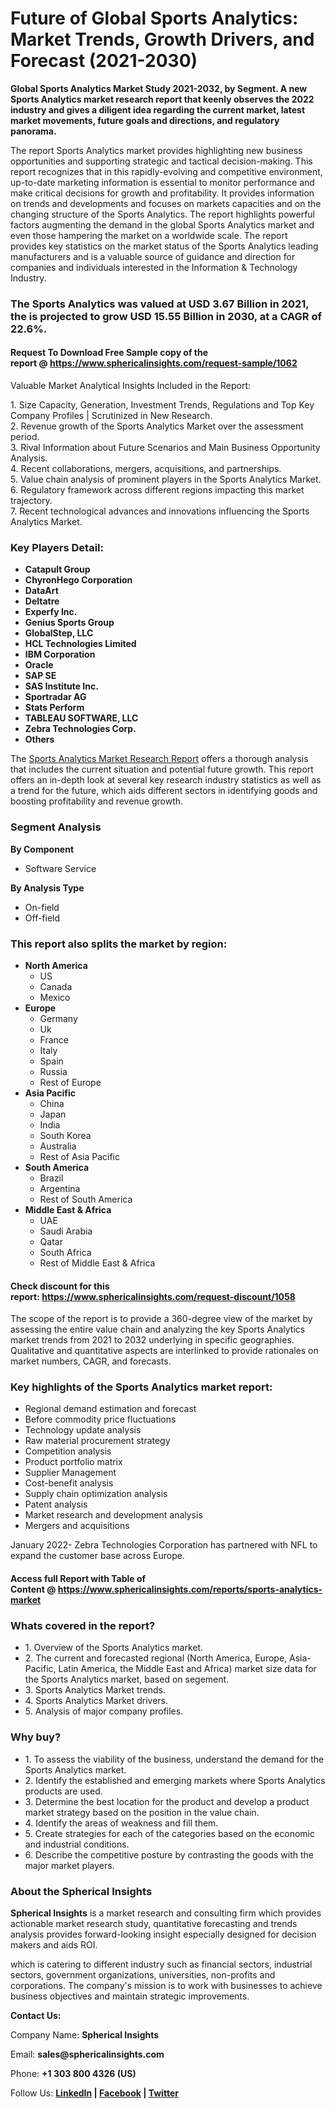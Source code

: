 <h1>Future of Global Sports Analytics: Market Trends, Growth Drivers, and Forecast (2021-2030)</h1>
<p><strong>Global Sports Analytics Market Study 2021-2032, by Segment. A new Sports Analytics market research report that keenly observes the 2022 industry and gives a diligent idea regarding the current market, latest market movements, future goals and directions, and regulatory panorama.</strong></p>
<p>The report Sports Analytics market provides highlighting new business opportunities and supporting strategic and tactical decision-making. This report recognizes that in this rapidly-evolving and competitive environment, up-to-date marketing information is essential to monitor performance and make critical decisions for growth and profitability. It provides information on trends and developments and focuses on markets capacities and on the changing structure of the Sports Analytics. The report highlights powerful factors augmenting the demand in the global Sports Analytics market and even those hampering the market on a worldwide scale. The report provides key statistics on the market status of the Sports Analytics leading manufacturers and is a valuable source of guidance and direction for companies and individuals interested in the Information &amp; Technology Industry.</p>
<h3>The Sports Analytics was valued at USD 3.67 Billion in 2021, the is projected to grow USD 15.55 Billion in 2030, at a CAGR of 22.6%.</h3>
<h4>Request To Download Free Sample copy of the report&nbsp;@&nbsp;<a href="https://www.sphericalinsights.com/request-sample/1062" target="_blank" rel="noopener">https://www.sphericalinsights.com/request-sample/1062</a></h4>
<p>Valuable Market Analytical Insights Included in the Report:</p>
<p>1. Size Capacity, Generation, Investment Trends, Regulations and Top Key Company Profiles | Scrutinized in New Research.<br />2. Revenue growth of the Sports Analytics Market over the assessment period.<br />3. Rival Information about Future Scenarios and Main Business Opportunity Analysis.<br />4. Recent collaborations, mergers, acquisitions, and partnerships.<br />5. Value chain analysis of prominent players in the Sports Analytics Market.<br />6. Regulatory framework across different regions impacting this market trajectory.<br />7. Recent technological advances and innovations influencing the Sports Analytics Market.</p>
<h3><strong>Key Players Detail:</strong></h3>
<ul>
<li><strong>Catapult Group</strong></li>
<li><strong>ChyronHego Corporation</strong></li>
<li><strong>DataArt</strong></li>
<li><strong>Deltatre</strong></li>
<li><strong>Experfy Inc.</strong></li>
<li><strong>Genius Sports Group</strong></li>
<li><strong>GlobalStep, LLC</strong></li>
<li><strong>HCL Technologies Limited</strong></li>
<li><strong>IBM Corporation</strong></li>
<li><strong>Oracle</strong></li>
<li><strong>SAP SE</strong></li>
<li><strong>SAS Institute Inc.</strong></li>
<li><strong>Sportradar AG</strong></li>
<li><strong>Stats Perform</strong></li>
<li><strong>TABLEAU SOFTWARE, LLC</strong></li>
<li><strong>Zebra Technologies Corp.</strong></li>
<li><strong>Others</strong></li>
</ul>
<p>The&nbsp;<a href="https://www.sphericalinsights.com/request-sample/1062" target="_blank" rel="noopener">Sports Analytics Market Research Report</a>&nbsp;offers a thorough analysis that includes the current situation and potential future growth. This report offers an in-depth look at several key research industry statistics as well as a trend for the future, which aids different sectors in identifying goods and boosting profitability and revenue growth.</p>
<h3><strong>Segment Analysis</strong></h3>
<p><strong>By Component</strong></p>
<ul>
<li>Software Service</li>
</ul>
<p><strong>By Analysis Type</strong></p>
<ul>
<li>On-field</li>
<li>Off-field</li>
</ul>
<h3><strong>This report also splits the market by region:</strong></h3>
<ul>
<li><strong>North America</strong>
<ul>
<li>US</li>
<li>Canada</li>
<li>Mexico</li>
</ul>
</li>
<li><strong>Europe</strong>
<ul>
<li>Germany</li>
<li>Uk</li>
<li>France</li>
<li>Italy</li>
<li>Spain</li>
<li>Russia</li>
<li>Rest of Europe</li>
</ul>
</li>
<li><strong>Asia Pacific</strong>
<ul>
<li>China</li>
<li>Japan</li>
<li>India</li>
<li>South Korea</li>
<li>Australia</li>
<li>Rest of Asia Pacific</li>
</ul>
</li>
<li><strong>South America</strong>
<ul>
<li>Brazil</li>
<li>Argentina</li>
<li>Rest of South America</li>
</ul>
</li>
<li><strong>Middle East &amp; Africa</strong>
<ul>
<li>UAE</li>
<li>Saudi Arabia</li>
<li>Qatar</li>
<li>South Africa</li>
<li>Rest of Middle East &amp; Africa</li>
</ul>
</li>
</ul>
<h4>Check discount for this report:&nbsp;<a href="https://www.sphericalinsights.com/request-discount/1058" target="_blank" rel="noopener">https://www.sphericalinsights.com/request-discount/1058</a></h4>
<p>The scope of the report is to provide a 360-degree view of the market by assessing the entire value chain and analyzing the key Sports Analytics market trends from 2021 to 2032 underlying in specific geographies. Qualitative and quantitative aspects are interlinked to provide rationales on market numbers, CAGR, and forecasts.</p>
<h3><strong>Key highlights of the Sports Analytics market report:</strong></h3>
<ul>
<li>Regional demand estimation and forecast</li>
<li>Before commodity price fluctuations</li>
<li>Technology update analysis</li>
<li>Raw material procurement strategy</li>
<li>Competition analysis</li>
<li>Product portfolio matrix</li>
<li>Supplier Management</li>
<li>Cost-benefit analysis</li>
<li>Supply chain optimization analysis</li>
<li>Patent analysis</li>
<li>Market research and development analysis</li>
<li>Mergers and acquisitions</li>
</ul>
<p>January 2022- Zebra Technologies Corporation has partnered with NFL to expand the customer base across Europe.</p>
<h4>Access full Report with Table of Content&nbsp;@&nbsp;<a href="https://www.sphericalinsights.com/reports/sports-analytics-market" target="_blank" rel="noopener">https://www.sphericalinsights.com/reports/sports-analytics-market</a></h4>
<h3><strong>Whats covered in the report?</strong></h3>
<ul>
<li>1. Overview of the Sports Analytics market.</li>
<li>2. The current and forecasted regional (North America, Europe, Asia-Pacific, Latin America, the Middle East and Africa) market size data for the Sports Analytics market, based on segement.</li>
<li>3. Sports Analytics Market trends.</li>
<li>4. Sports Analytics Market drivers.</li>
<li>5. Analysis of major company profiles.</li>
</ul>
<h3><strong>Why buy?</strong></h3>
<ul>
<li>1. To assess the viability of the business, understand the demand for the Sports Analytics market.</li>
<li>2. Identify the established and emerging markets where Sports Analytics products are used.</li>
<li>3. Determine the best location for the product and develop a product market strategy based on the position in the value chain.</li>
<li>4. Identify the areas of weakness and fill them.</li>
<li>5. Create strategies for each of the categories based on the economic and industrial conditions.</li>
<li>6. Describe the competitive posture by contrasting the goods with the major market players.</li>
</ul>
<h3><strong>About the Spherical Insights</strong></h3>
<p><strong>Spherical Insights</strong>&nbsp;is a market research and consulting firm which provides actionable market research study, quantitative forecasting and trends analysis provides forward-looking insight especially designed for decision makers and aids ROI.</p>
<p>which is catering to different industry such as financial sectors, industrial sectors, government organizations, universities, non-profits and corporations. The company's mission is to work with businesses to achieve business objectives and maintain strategic improvements.</p>
<p><strong>Contact Us:</strong></p>
<p>Company Name:&nbsp;<strong>Spherical Insights</strong></p>
<p>Email:&nbsp;<strong>sales@sphericalinsights.com</strong></p>
<p>Phone:&nbsp;<strong>+1 303 800 4326 (US)</strong></p>
<p>Follow Us:&nbsp;<strong><a href="https://www.linkedin.com/company/spherical-insight/" rel="nofollow"><u>LinkedIn</u></a>&nbsp;|&nbsp;<a href="https://www.facebook.com/sphericalinsights22" rel="nofollow"><u>Facebook</u></a>&nbsp;|&nbsp;<a href="https://twitter.com/SInsights_US" rel="nofollow"><u>Twitter</u></a></strong></p>
